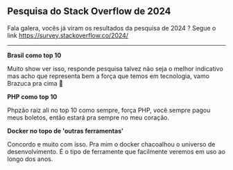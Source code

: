 ## Pesquisa do Stack Overflow de 2024

Fala galera, vocês já viram os resultados da pesquisa de 2024 ? Segue o link https://survey.stackoverflow.co/2024/

---

**Brasil como top 10**

Muito show ver isso, responde pesquisa talvez não seja o melhor indicativo mas acho que representa bem a força que temos em tecnologia, vamo Brazuca pra cima 👊


**PHP como top 10**

Phpzão raiz ali no top 10 como sempre, força PHP, você sempre pagou meus boletos, então estará pra sempre no meu coração.

**Docker no topo de 'outras ferramentas'**

Concordo e muito com isso. Pra mim o docker chacoalhou o universo de desenvolvimento. É o tipo de ferramente que facilmente veremos em uso ao longo dos anos.
